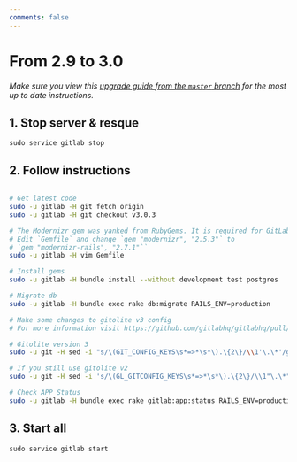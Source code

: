 ```yaml
---
comments: false
---
```


# From 2.9 to 3.0
*Make sure you view this [upgrade guide from the `master` branch](https://gitlab.com/gitlab-org/gitlab-ce/tree/master/doc/update/2.9-to-3.0.md) for the most up to date instructions.*

## 1. Stop server & resque

    sudo service gitlab stop

## 2. Follow instructions

```bash

# Get latest code
sudo -u gitlab -H git fetch origin
sudo -u gitlab -H git checkout v3.0.3

# The Modernizr gem was yanked from RubyGems. It is required for GitLab >= 2.8.0
# Edit `Gemfile` and change `gem "modernizr", "2.5.3"` to
# `gem "modernizr-rails", "2.7.1"``
sudo -u gitlab -H vim Gemfile

# Install gems
sudo -u gitlab -H bundle install --without development test postgres

# Migrate db
sudo -u gitlab -H bundle exec rake db:migrate RAILS_ENV=production

# Make some changes to gitolite v3 config
# For more information visit https://github.com/gitlabhq/gitlabhq/pull/1719

# Gitolite version 3
sudo -u git -H sed -i "s/\(GIT_CONFIG_KEYS\s*=>*\s*\).\{2\}/\\1'\.\*'/g" /home/git/.gitolite.rc

# If you still use gitolite v2
sudo -u git -H sed -i 's/\(GL_GITCONFIG_KEYS\s*=>*\s*\).\{2\}/\\1"\.\*"/g' /home/git/.gitolite.rc

# Check APP Status
sudo -u gitlab -H bundle exec rake gitlab:app:status RAILS_ENV=production
```

## 3. Start all

    sudo service gitlab start
